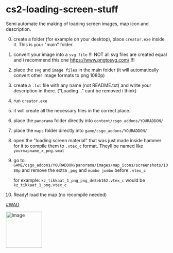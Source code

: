 # cs2-loading-screen-stuff
Semi automate the making of loading screen images, map icon and description. 

0. create a folder (for example on your desktop), place `creator.exe` inside it. This is your "main" folder.

1. convert your image into a `svg file` !!! NOT all svg files are created equal and i recommend this one https://www.pngtosvg.com/ !!!

2. place the `svg` and `image files` in the main folder (it will automatically convert other image formats to png 1080p)

3. create a `.txt` file with any name (not README.txt) and write your description in there. ("Loading..." cant be removed i think)

4. run `creator.exe`

5. it will create all the necessary files in the correct place.

6. place the `panorama` folder directly into `content/csgo_addons/YOURADDON/`
7. place the `maps` folder directly into `game/csgo_addons/YOURADDON/`

8. open the "loading screen material" that was just made inside hammer for it to compile them to `.vtex_c` format. Theyll be named like `yourmapname_x_png.vmat`

9. go to: `GAME/csgo_addons/YOURADDON/panorama/images/map_icons/screenshots/1080p` and remove the extra `_png` and `mumbo jumbo` before `.vtex_c`

   for example: `kz_tikkaat_1_png_png_de8eb162.vtex_c` would be `kz_tikkaat_1_png.vtex_c`

10. Ready! load the map (no recompile needed)


[#WAD](https://steamcommunity.com/groups/ckzwad)

<img width="112" height="112" alt="Image" src="https://github.com/user-attachments/assets/6bc1c38d-9330-41fe-9f0f-b7d25b59aabf" />
